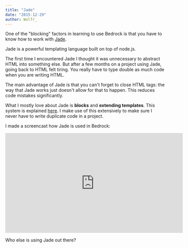 ```yaml
---
title: "Jade"
date: "2015-12-29"
author: Wolfr_
---
```


One of the "blocking" factors in learning to use Bedrock is that you have to know how to work with [Jade](http://jade-lang.com/).

Jade is a powerful templating language built on top of node.js.

The first time I encountered Jade I thought it was unnecessary to abstract HTML into something else. But after a few months on a project using Jade, going back to HTML felt tiring. You really have to type double as much code when you are writing HTML.

The main advantage of Jade is that you can't forget to close HTML tags: the way that Jade works just doesn't allow for that to happen. This reduces code mistakes significantly.

What I mostly love about Jade is **blocks** and **extending templates**. This system is explained [here](http://jade-lang.com/reference/extends/). I make use of this extensively to make sure I never have to write duplicate code in a project.

I made a screencast how Jade is used in Bedrock:

<iframe width="560" height="315" src="https://www.youtube.com/embed/JPOd_krE398?list=PLLJ7h23S71Xn2Xb0kzbk4lE2HX7Ph-pA1" frameborder="0" allowfullscreen></iframe>

Who else is using Jade out there?
